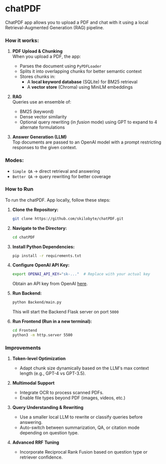 # chatPDF

ChatPDF app allows you to upload a PDF and chat with it using a local Retrieval-Augmented Generation (RAG) pipeline.

### How it works:

1. **PDF Upload & Chunking**  
   When you upload a PDF, the app:
   - Parses the document using `PyPDFLoader`
   - Splits it into overlapping chunks for better semantic context
   - Stores chunks in:
     - A **local keyword database** (SQLite) for BM25 retrieval
     - A **vector store** (Chroma) using MiniLM embeddings

2. **RAG**  
   Queries use an ensemble of:
   - BM25 (keyword)
   - Dense vector similarity
   - Optional query rewriting (in *fusion* mode) using GPT to expand to 4 alternate formulations

3. **Answer Generation (LLM)**  
   Top documents are passed to an OpenAI model with a prompt restricting responses to the given context.

### Modes:
- `Simple QA` → direct retrieval and answering  
- `Better QA` → query rewriting for better coverage

### How to Run

To run the chatPDF. App locally, follow these steps:

1. **Clone the Repository:**
   ```bash
   git clone https://github.com/skilobyte/chatPDF.git
   ```
2. **Navigate to the Directory:**
   ```bash
   cd chatPDF
   ```
3. **Install Python Dependencies:**
    ```bash
   pip install -r requirements.txt
   ```
4. **Configure OpenAI API Key:**
    ```bash
   export OPENAI_API_KEY="sk-..."  # Replace with your actual key
   ```
    Obtain an API key from OpenAI [here](https://platform.openai.com/account/api-keys).

5. **Run Backend:**
    ```bash
   python Backend/main.py
   ```
    This will start the Backend Flask server on port  ```5000```
6. **Run Frontend (Run in a new terminal):**
    ```bash
    cd Frontend
    python3 -m http.server 5500     
    ```   

### Improvements
1. **Token-level Optimization**
    - Adapt chunk size dynamically based on the LLM's max context length (e.g., GPT-4 vs GPT-3.5).

2. **Multimodal Support**
   - Integrate OCR to process scanned PDFs.
   - Enable file types beyond PDF (images, videos, etc.)

3. **Query Understanding & Rewriting**
   - Use a smaller local LLM to rewrite or classify queries before answering.
   - Auto-switch between summarization, QA, or citation mode depending on question type.

4. **Advanced RRF Tuning**
   - Incorporate Reciprocal Rank Fusion based on question type or retriever confidence.
